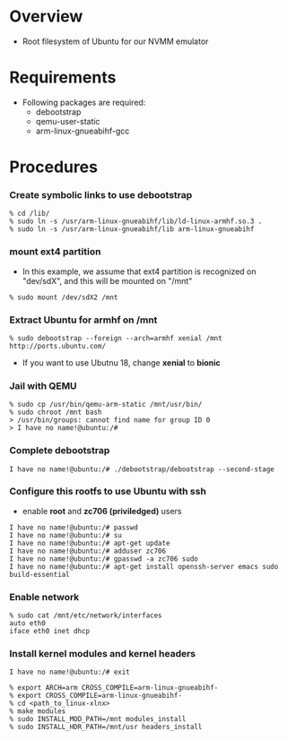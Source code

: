 # Overview
- Root filesystem of Ubuntu for our NVMM emulator

# Requirements
- Following packages are required:
   - debootstrap
   - qemu-user-static
   - arm-linux-gnueabihf-gcc

# Procedures
### Create symbolic links to use debootstrap
```
% cd /lib/
% sudo ln -s /usr/arm-linux-gnueabihf/lib/ld-linux-armhf.so.3 .
% sudo ln -s /usr/arm-linux-gnueabihf/lib arm-linux-gnueabihf
```


### mount ext4 partition
- In this example, we assume that ext4 partition is recognized on "dev/sdX", and this will be mounted on "/mnt"
 ```
 % sudo mount /dev/sdX2 /mnt
 ```
 
### Extract Ubuntu for armhf on /mnt
```
% sudo debootstrap --foreign --arch=armhf xenial /mnt http://ports.ubuntu.com/
```
- If you want to use Ubutnu 18, change **xenial** to **bionic**

### Jail with QEMU
```
% sudo cp /usr/bin/qemu-arm-static /mnt/usr/bin/
% sudo chroot /mnt bash
> /usr/bin/groups: cannot find name for group ID 0
> I have no name!@ubuntu:/#
```

### Complete debootstrap
```
I have no name!@ubuntu:/# ./debootstrap/debootstrap --second-stage
```

### Configure this rootfs to use Ubuntu with ssh
- enable **root** and **zc706 (priviledged)** users
```
I have no name!@ubuntu:/# passwd
I have no name!@ubuntu:/# su
I have no name!@ubuntu:/# apt-get update
I have no name!@ubuntu:/# adduser zc706
I have no name!@ubuntu:/# gpasswd -a zc706 sudo
I have no name!@ubuntu:/# apt-get install openssh-server emacs sudo build-essential
```

### Enable network
```
% sudo cat /mnt/etc/network/interfaces
auto eth0
iface eth0 inet dhcp
```

### Install kernel modules and kernel headers
```
I have no name!@ubuntu:/# exit

% export ARCH=arm CROSS_COMPILE=arm-linux-gnueabihf-
% export CROSS_COMPILE=arm-linux-gnueabihf-
% cd <path_to_linux-xlnx>
% make modules
% sudo INSTALL_MOD_PATH=/mnt modules_install
% sudo INSTALL_HDR_PATH=/mnt/usr headers_install
```
